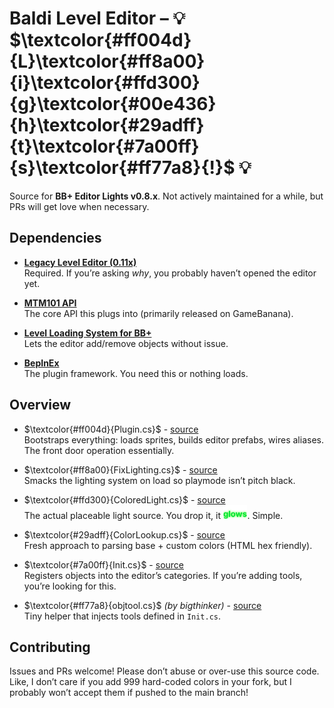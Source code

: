 # Baldi Level Editor – 💡 $\textcolor{#ff004d}{L}\textcolor{#ff8a00}{i}\textcolor{#ffd300}{g}\textcolor{#00e436}{h}\textcolor{#29adff}{t}\textcolor{#7a00ff}{s}\textcolor{#ff77a8}{!}$ 💡

Source for **BB+ Editor Lights v0.8.x**. Not actively maintained for a while, but PRs will get love when necessary.

## Dependencies

* **[Legacy Level Editor (0.11x)](https://gamebanana.com/wips/84160)**  
  Required. If you’re asking *why*, you probably haven’t opened the editor yet.

* **[MTM101 API](https://github.com/benjaminpants/MTM101BMDE)**  
  The core API this plugs into (primarily released on GameBanana).

* **[Level Loading System for BB+](https://gamebanana.com/mods/508477)**  
  Lets the editor add/remove objects without issue.

* **[BepInEx](https://github.com/BepInEx/BepInEx)**  
  The plugin framework. You need this or nothing loads.

## Overview

* $\textcolor{#ff004d}{Plugin.cs}$ - [source](https://github.com/CigsDEV/Editor-Lights/blob/main/EditorLights/Plugin.cs)  
  Bootstraps everything: loads sprites, builds editor prefabs, wires aliases. The front door operation essentially. 

* $\textcolor{#ff8a00}{FixLighting.cs}$ - [source](https://github.com/CigsDEV/Editor-Lights/blob/main/EditorLights/FixLighting.cs)  
  Smacks the lighting system on load so playmode isn’t pitch black.

* $\textcolor{#ffd300}{ColoredLight.cs}$ - [source](https://github.com/CigsDEV/Editor-Lights/blob/main/EditorLights/ColoredLight.cs)  
  The actual placeable light source. You drop it, it <img src="assets/glow.svg" alt="glows" height="22">. Simple.


* $\textcolor{#29adff}{ColorLookup.cs}$ - [source](https://github.com/CigsDEV/Editor-Lights/blob/main/EditorLights/ColorLookup.cs)  
  Fresh approach to parsing base + custom colors (HTML hex friendly).

* $\textcolor{#7a00ff}{Init.cs}$ - [source](https://github.com/CigsDEV/Editor-Lights/blob/main/EditorLights/EditorUtils/Init.cs)  
  Registers objects into the editor’s categories. If you’re adding tools, you’re looking for this.

* $\textcolor{#ff77a8}{objtool.cs}$ *(by bigthinker)* - [source](https://github.com/CigsDEV/Editor-Lights/blob/main/EditorLights/EditorUtils/objtool.cs)  
  Tiny helper that injects tools defined in `Init.cs`.

## Contributing
Issues and PRs welcome! Please don’t abuse or over-use this source code.  
Like, I don’t care if you add 999 hard-coded colors in your fork, but I probably won’t accept them if pushed to the main branch!
